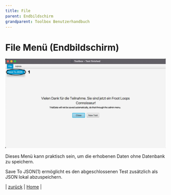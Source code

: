 ```yaml
---
title: File
parent: Endbildschirm
grandparent: Toolbox Benutzerhandbuch
---
```

# File Menü (Endbildschirm)

![End-File](resources/file.png)

Dieses Menü kann praktisch sein, um die erhobenen Daten ohne Datenbank zu speichern.

Save To JSON(1) ermöglicht es den abgeschlossenen Test zusätzlich als JSON lokal abzuspeichern.

| [zurück](index.md) | [Home](../toolbox.md) |
